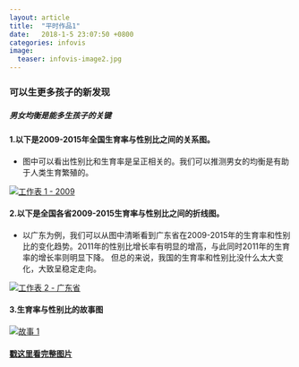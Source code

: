 ```yaml
---
layout: article
title:  "平时作品1"
date:   2018-1-5 23:07:50 +0800
categories: infovis
image:
  teaser: infovis-image2.jpg
---
```

### 可以生更多孩子的新发现

##### 男女均衡是能多生孩子的关键


#### 1.以下是2009-2015年全国生育率与性别比之间的关系图。

- 图中可以看出性别比和生育率是呈正相关的。我们可以推测男女的均衡是有助于人类生育繁殖的。



<div class='tableauPlaceholder' id='viz1515240258744' style='position: relative'>
        <noscript><a href='#'><img alt='工作表 1 - 2009 ' 
        src='https:&#47;&#47;public.tableau.com&#47;static&#47;images&#47;HJ&#47;HJZN8XGTG&#47;1_rss.png' style='border: none' /></a>
        </noscript>
        <object class='tableauViz'  style='display:none;'><param name='host_url' value='https%3A%2F%2Fpublic.tableau.com%2F' /> <param name='embed_code_version' value='3' /> <param name='path' value='shared&#47;HJZN8XGTG' /> <param name='toolbar' value='yes' /><param name='static_image' value='https:&#47;&#47;public.tableau.com&#47;static&#47;images&#47;HJ&#47;HJZN8XGTG&#47;1.png' /> <param name='animate_transition' value='yes' /><param name='display_static_image' value='yes' /><param name='display_spinner' value='yes' /><param name='display_overlay' value='yes' /><param name='display_count' value='yes' />
        </object>
</div>                
<script type='text/javascript'>                    var divElement = document.getElementById('viz1515240258744');                    var vizElement = divElement.getElementsByTagName('object')[0];                    vizElement.style.width='100%';vizElement.style.height=(divElement.offsetWidth*0.75)+'px';                    var scriptElement = document.createElement('script');                    scriptElement.src = 'https://public.tableau.com/javascripts/api/viz_v1.js';                    vizElement.parentNode.insertBefore(scriptElement, vizElement);                
</script>







#### 2.以下是全国各省2009-2015生育率与性别比之间的折线图。

- 以广东为例，我们可以从图中清晰看到广东省在2009-2015年的生育率和性别比的变化趋势。2011年的性别比增长率有明显的增高，与此同时2011年的生育率的增长率则明显下降。
但总的来说，我国的生育率和性别比没什么太大变化，大致呈稳定走向。



<div class='tableauPlaceholder' id='viz1515241756298' style='position: relative'>
         <noscript><a href='#'><img alt='工作表 2 - 广东省 ' 
         src='https:&#47;&#47;public.tableau.com&#47;static&#47;images&#47;_1&#47;_18164&#47;2&#47;1_rss.png' style='border: none' /></a>
         </noscript>
         <object class='tableauViz'  style='display:none;'><param name='host_url' value='https%3A%2F%2Fpublic.tableau.com%2F' /> <param name='embed_code_version' value='3' /> <param name='site_root' value='' /><param name='name' value='_18164&#47;2' /><param name='tabs' value='no' /><param name='toolbar' value='yes' /><param name='static_image' value='https:&#47;&#47;public.tableau.com&#47;static&#47;images&#47;_1&#47;_18164&#47;2&#47;1.png' /> <param name='animate_transition' value='yes' /><param name='display_static_image' value='yes' /><param name='display_spinner' value='yes' /><param name='display_overlay' value='yes' /><param name='display_count' value='yes' />
         </object>
</div>                
<script type='text/javascript'>                    var divElement = document.getElementById('viz1515241756298');                    var vizElement = divElement.getElementsByTagName('object')[0];                    vizElement.style.width='100%';vizElement.style.height=(divElement.offsetWidth*0.75)+'px';                    var scriptElement = document.createElement('script');                    scriptElement.src = 'https://public.tableau.com/javascripts/api/viz_v1.js';                    vizElement.parentNode.insertBefore(scriptElement, vizElement);                
</script>







#### 3.生育率与性别比的故事图





<div class='tableauPlaceholder' id='viz1515242068167' style='position: relative'>
         <noscript><a href='#'><img alt='故事 1 ' 
         src='https:&#47;&#47;public.tableau.com&#47;static&#47;images&#47;_1&#47;_18164&#47;1_2&#47;1_rss.png' style='border: none' /></a>
         </noscript>
         <object class='tableauViz'  style='display:none;'><param name='host_url' value='https%3A%2F%2Fpublic.tableau.com%2F' /> <param name='embed_code_version' value='3' /> <param name='site_root' value='' /><param name='name' value='_18164&#47;1_2' /><param name='tabs' value='no' /><param name='toolbar' value='yes' /><param name='static_image' value='https:&#47;&#47;public.tableau.com&#47;static&#47;images&#47;_1&#47;_18164&#47;1_2&#47;1.png' /> <param name='animate_transition' value='yes' /><param name='display_static_image' value='yes' /><param name='display_spinner' value='yes' /><param name='display_overlay' value='yes' /><param name='display_count' value='yes' />
         </object>
</div>                
<script type='text/javascript'>                    var divElement = document.getElementById('viz1515242068167');                    var vizElement = divElement.getElementsByTagName('object')[0];                    vizElement.style.width='1016px';vizElement.style.height='991px';                    var scriptElement = document.createElement('script');                    scriptElement.src = 'https://public.tableau.com/javascripts/api/viz_v1.js';                    vizElement.parentNode.insertBefore(scriptElement, vizElement);                
</script>






#### [戳这里看完整图片](https://public.tableau.com/profile/shuyiho#!/vizhome/_18164/1_2)
